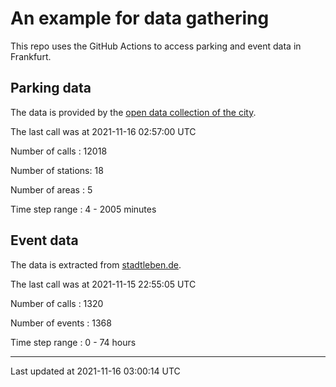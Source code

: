 # An example for data gathering

This repo uses the GitHub Actions to access parking and event data in Frankfurt.

## Parking data
The data is provided by the [open data collection of the city](https://www.offenedaten.frankfurt.de/).

The last call was at 2021-11-16 02:57:00 UTC

Number of calls   : 12018

Number of stations:    18

Number of areas   :     5

Time step range   :     4 -  2005 minutes


## Event data
The data is extracted from [stadtleben.de](https://stadtleben.de/frankfurt/).

The last call was at 2021-11-15 22:55:05 UTC

Number of calls   : 1320

Number of events  : 1368

Time step range   :    0 -   74 hours


----

Last updated at 2021-11-16 03:00:14 UTC
